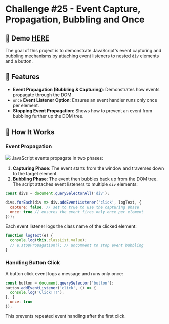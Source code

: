 # Challenge #25 - Event Capture, Propagation, Bubbling and Once

## 📸 Demo [HERE](https://hmothershed.github.io/JavaScript30/25-Event-Propagation/)
The goal of this project is to demonstrate JavaScript's event capturing and bubbling mechanisms by attaching event listeners to nested `div` elements and a button.

## 🚀 Features
- **Event Propagation (Bubbling & Capturing)**: Demonstrates how events propagate through the DOM.
- `once` **Event Listener Option**: Ensures an event handler runs only once per element.
- **Stopping Event Propagation**: Shows how to prevent an event from bubbling further up the DOM tree.

## 🔧 How It Works
### Event Propagation
![](https://media2.dev.to/dynamic/image/width=1000,height=420,fit=cover,gravity=auto,format=auto/https%3A%2F%2Fdev-to-uploads.s3.amazonaws.com%2Fuploads%2Farticles%2Fjuxau1zwz9rf5x9czyjz.gif)
JavaScript events propagate in two phases:
1. **Capturing Phase**: The event starts from the window and traverses down to the target element.
2. **Bubbling Phase**: The event then bubbles back up from the DOM tree.
The script attaches event listeners to multiple `div` elements:
```js
const divs = document.querySelectorAll('div');

divs.forEach(div => div.addEventListener('click', logText, {
  capture: false, // set to true to use the capturing phase
  once: true // ensures the event fires only once per element
}));
```
Each event listener logs the class name of the clicked element:
```js
function logText(e) {
  console.log(this.classList.value);
  // e.stopPropagation(); // uncomment to stop event bubbling
}
```

### Handling Button Click
A button click event logs a message and runs only once:
```js
const button = document.querySelector('button');
button.addEventListener('click', () => {
  console.log('Click!!!');
}, {
  once: true
});
```
This prevents repeated event handling after the first click.
